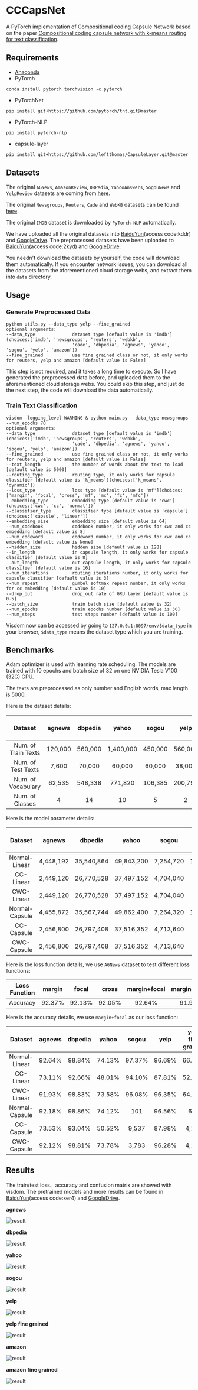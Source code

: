 # CCCapsNet
A PyTorch implementation of Compositional coding Capsule Network based on the paper [Compositional coding capsule network with k-means routing for text classification](https://arxiv.org/abs/1810.09177).

## Requirements
* [Anaconda](https://www.anaconda.com/download/)
* PyTorch
```
conda install pytorch torchvision -c pytorch
```
* PyTorchNet
```
pip install git+https://github.com/pytorch/tnt.git@master
```
* PyTorch-NLP
```
pip install pytorch-nlp
```
* capsule-layer
```
pip install git+https://github.com/leftthomas/CapsuleLayer.git@master
```

## Datasets
The original `AGNews`, `AmazonReview`, `DBPedia`, `YahooAnswers`, `SogouNews` and `YelpReview` datasets are coming from [here](http://goo.gl/JyCnZq).

The original `Newsgroups`, `Reuters`, `Cade` and `WebKB` datasets can be found [here](http://ana.cachopo.org/datasets-for-single-label-text-categorization).

The original `IMDB` dataset is downloaded by `PyTorch-NLP` automatically.

We have uploaded all the original datasets into [BaiduYun](https://pan.baidu.com/s/16wBuNJiD0acgTHDeld9eDA)(access code:kddr) and 
[GoogleDrive](https://drive.google.com/open?id=10n_eZ2ZyRjhRWFjxky7_PhcGHecDjKJ2). 
The preprocessed datasets have been uploaded to [BaiduYun](https://pan.baidu.com/s/1hsIJAw54YZbVAqFiehEH6w)(access code:2kyd) and 
[GoogleDrive](https://drive.google.com/open?id=1KDE5NJKfgOwc6RNEf9_F0ZhLQZ3Udjx5).

You needn't download the datasets by yourself, the code will download them automatically.
If you encounter network issues, you can download all the datasets from the aforementioned cloud storage webs, 
and extract them into `data` directory.

## Usage

### Generate Preprocessed Data
```
python utils.py --data_type yelp --fine_grained
optional arguments:
--data_type              dataset type [default value is 'imdb'](choices:['imdb', 'newsgroups', 'reuters', 'webkb', 
                         'cade', 'dbpedia', 'agnews', 'yahoo', 'sogou', 'yelp', 'amazon'])
--fine_grained           use fine grained class or not, it only works for reuters, yelp and amazon [default value is False]
```
This step is not required, and it takes a long time to execute. So I have generated the preprocessed data before, and 
uploaded them to the aforementioned cloud storage webs. You could skip this step, and just do the next step, the code will 
download the data automatically.

### Train Text Classification
```
visdom -logging_level WARNING & python main.py --data_type newsgroups --num_epochs 70
optional arguments:
--data_type              dataset type [default value is 'imdb'](choices:['imdb', 'newsgroups', 'reuters', 'webkb', 
                         'cade', 'dbpedia', 'agnews', 'yahoo', 'sogou', 'yelp', 'amazon'])
--fine_grained           use fine grained class or not, it only works for reuters, yelp and amazon [default value is False]
--text_length            the number of words about the text to load [default value is 5000]
--routing_type           routing type, it only works for capsule classifier [default value is 'k_means'](choices:['k_means', 'dynamic'])
--loss_type              loss type [default value is 'mf'](choices:['margin', 'focal', 'cross', 'mf', 'mc', 'fc', 'mfc'])
--embedding_type         embedding type [default value is 'cwc'](choices:['cwc', 'cc', 'normal'])
--classifier_type        classifier type [default value is 'capsule'](choices:['capsule', 'linear'])
--embedding_size         embedding size [default value is 64]
--num_codebook           codebook number, it only works for cwc and cc embedding [default value is 8]
--num_codeword           codeword number, it only works for cwc and cc embedding [default value is None]
--hidden_size            hidden size [default value is 128]
--in_length              in capsule length, it only works for capsule classifier [default value is 8]
--out_length             out capsule length, it only works for capsule classifier [default value is 16]
--num_iterations         routing iterations number, it only works for capsule classifier [default value is 3]
--num_repeat             gumbel softmax repeat number, it only works for cc embedding [default value is 10]
--drop_out               drop_out rate of GRU layer [default value is 0.5]
--batch_size             train batch size [default value is 32]
--num_epochs             train epochs number [default value is 30]
--num_steps              test steps number [default value is 100]
```
Visdom now can be accessed by going to `127.0.0.1:8097/env/$data_type` in your browser, `$data_type` means the dataset 
type which you are training.

## Benchmarks
Adam optimizer is used with learning rate scheduling. The models are trained with 10 epochs and batch size of 32 on one 
NVIDIA Tesla V100 (32G) GPU.

The texts are preprocessed as only number and English words, max length is 5000.

Here is the dataset details:

<table>
  <thead>
    <tr>
      <th>Dataset</th>
      <th>agnews</th>
      <th>dbpedia</th>
      <th>yahoo</th>
      <th>sogou</th>
      <th>yelp</th>
      <th>yelp fine grained</th>
      <th>amazon</th>
      <th>amazon fine grained</th>
    </tr>
  </thead>
  <tbody>
    <tr>
      <td align="center">Num. of Train Texts</td>
      <td align="center">120,000</td>
      <td align="center">560,000</td>
      <td align="center">1,400,000</td>
      <td align="center">450,000</td>
      <td align="center">560,000</td>
      <td align="center">650,000</td>
      <td align="center">3,600,000</td>
      <td align="center">3,000,000</td>
    </tr>
    <tr>
      <td align="center">Num. of Test Texts</td>
      <td align="center">7,600</td>
      <td align="center">70,000</td>
      <td align="center">60,000</td>
      <td align="center">60,000</td>
      <td align="center">38,000</td>
      <td align="center">50,000</td>
      <td align="center">400,000</td>
      <td align="center">650,000</td>
    </tr>
    <tr>
      <td align="center">Num. of Vocabulary</td>
      <td align="center">62,535</td>
      <td align="center">548,338</td>
      <td align="center">771,820</td>
      <td align="center">106,385</td>
      <td align="center">200,790</td>
      <td align="center">216,985</td>
      <td align="center">931,271</td>
      <td align="center">835,818</td>
    </tr>
    <tr>
      <td align="center">Num. of Classes</td>
      <td align="center">4</td>
      <td align="center">14</td>
      <td align="center">10</td>
      <td align="center">5</td>
      <td align="center">2</td>
      <td align="center">5</td>
      <td align="center">2</td>
      <td align="center">5</td>
    </tr>
  </tbody>
</table>

Here is the model parameter details:

<table>
  <thead>
    <tr>
      <th>Dataset</th>
      <th>agnews</th>
      <th>dbpedia</th>
      <th>yahoo</th>
      <th>sogou</th>
      <th>yelp</th>
      <th>yelp fine grained</th>
      <th>amazon</th>
      <th>amazon fine grained</th>
    </tr>
  </thead>
  <tbody>
    <tr>
      <td align="center">Normal-Linear</td>
      <td align="center">4,448,192</td>
      <td align="center">35,540,864</td>
      <td align="center">49,843,200</td>
      <td align="center">7,254,720</td>
      <td align="center">13,296,256</td>
      <td align="center">14,333,120</td>
      <td align="center">60,047,040</td>
      <td align="center">53,938,432</td>
    </tr>
    <tr>
      <td align="center">CC-Linear</td>
      <td align="center">2,449,120</td>
      <td align="center">26,770,528</td>
      <td align="center">37,497,152</td>
      <td align="center">4,704,040</td>
      <td align="center">8,479,856</td>
      <td align="center">9,128,040</td>
      <td align="center">45,149,776</td>
      <td align="center">40,568,416</td>
    </tr>
    <tr>
      <td align="center">CWC-Linear</td>
      <td align="center">2,449,120</td>
      <td align="center">26,770,528</td>
      <td align="center">37,497,152</td>
      <td align="center">4,704,040</td>
      <td align="center">8,479,856</td>
      <td align="center">9,128,040</td>
      <td align="center">45,149,776</td>
      <td align="center">40,568,416</td>
    </tr>
    <tr>
      <td align="center">Normal-Capsule</td>
      <td align="center">4,455,872</td>
      <td align="center">35,567,744</td>
      <td align="center">49,862,400</td>
      <td align="center">7,264,320</td>
      <td align="center">13,300,096</td>
      <td align="center">14,342,720</td>
      <td align="center">60,050,880</td>
      <td align="center">53,948,032</td>
    </tr>
    <tr>
      <td align="center">CC-Capsule</td>
      <td align="center">2,456,800</td>
      <td align="center">26,797,408</td>
      <td align="center">37,516,352</td>
      <td align="center">4,713,640</td>
      <td align="center">8,483,696</td>
      <td align="center">4,110</td>
      <td align="center">9,537</td>
      <td align="center">3,570</td>
    </tr>
    <tr>
      <td align="center">CWC-Capsule</td>
      <td align="center">2,456,800</td>
      <td align="center">26,797,408</td>
      <td align="center">37,516,352</td>
      <td align="center">4,713,640</td>
      <td align="center">8,483,696</td>
      <td align="center">4,110</td>
      <td align="center">3,783</td>
      <td align="center">1,530</td>
    </tr>
  </tbody>
</table>

Here is the loss function details, we use `AGNews` dataset to test different loss functions:

<table>
  <thead>
    <tr>
      <th>Loss Function</th>
      <th>margin</th>
      <th>focal</th>
      <th>cross</th>
      <th>margin+focal</th>
      <th>margin+cross</th>
      <th>focal+cross</th>
      <th>margin+focal+cross</th>
    </tr>
  </thead>
  <tbody>
    <tr>
      <td align="center">Accuracy</td>
      <td align="center">92.37%</td>
      <td align="center">92.13%</td>
      <td align="center">92.05%</td>
      <td align="center">92.64%</td>
      <td align="center">91.95%</td>
      <td align="center">92.09%</td>
      <td align="center">92.38%</td>
    </tr>
  </tbody>
</table>

Here is the accuracy details, we use `margin+focal` as our loss function:

<table>
  <thead>
    <tr>
      <th>Dataset</th>
      <th>agnews</th>
      <th>dbpedia</th>
      <th>yahoo</th>
      <th>sogou</th>
      <th>yelp</th>
      <th>yelp fine grained</th>
      <th>amazon</th>
      <th>amazon fine grained</th>
    </tr>
  </thead>
  <tbody>
    <tr>
      <td align="center">Normal-Linear</td>
      <td align="center">92.64%</td>
      <td align="center">98.84%</td>
      <td align="center">74.13%</td>
      <td align="center">97.37%</td>
      <td align="center">96.69%</td>
      <td align="center">66.23%</td>
      <td align="center">95.09%</td>
      <td align="center">60.78%</td>
    </tr>
    <tr>
      <td align="center">CC-Linear</td>
      <td align="center">73.11%</td>
      <td align="center">92.66%</td>
      <td align="center">48.01%</td>
      <td align="center">94.10%</td>
      <td align="center">87.81%</td>
      <td align="center">52.65%</td>
      <td align="center">82.25%</td>
      <td align="center">45.08%</td>
    </tr>
    <tr>
      <td align="center">CWC-Linear</td>
      <td align="center">91.93%</td>
      <td align="center">98.83%</td>
      <td align="center">73.58%</td>
      <td align="center">96.08%</td>
      <td align="center">96.35%</td>
      <td align="center">64.29%</td>
      <td align="center">93.65%</td>
      <td align="center">57.21%</td>
    </tr>
    <tr>
      <td align="center">Normal-Capsule</td>
      <td align="center">92.18%</td>
      <td align="center">98.86%</td>
      <td align="center">74.12%</td>
      <td align="center">101</td>
      <td align="center">96.56%</td>
      <td align="center">600</td>
      <td align="center">101</td>
      <td align="center">51</td>
    </tr>
    <tr>
      <td align="center">CC-Capsule</td>
      <td align="center">73.53%</td>
      <td align="center">93.04%</td>
      <td align="center">50.52%</td>
      <td align="center">9,537</td>
      <td align="center">87.98%</td>
      <td align="center">4,110</td>
      <td align="center">9,537</td>
      <td align="center">3,570</td>
    </tr>
    <tr>
      <td align="center">CWC-Capsule</td>
      <td align="center">92.12%</td>
      <td align="center">98.81%</td>
      <td align="center">73.78%</td>
      <td align="center">3,783</td>
      <td align="center">96.28%</td>
      <td align="center">4,110</td>
      <td align="center">3,783</td>
      <td align="center">1,530</td>
    </tr>
  </tbody>
</table>

## Results
The train/test loss、accuracy and confusion matrix are showed with visdom. The pretrained models and more results can be 
found in [BaiduYun](https://pan.baidu.com/s/1mpIXTfuECiSFVxJcLR1j3A)(access code:xer4) and 
[GoogleDrive](https://drive.google.com/drive/folders/1AsP9irE1tQisK2H_nLHJERqxMro_mRUb?usp=sharing).

**agnews**

![result](results/agnews.png)

**dbpedia**

![result](results/dbpedia.png)

**yahoo**

![result](results/yahoo.png)

**sogou**

![result](results/sogou.png)

**yelp**

![result](results/yelp.png)

**yelp fine grained**

![result](results/yelp_fine_grained.png)

**amazon**

![result](results/amazon.png)

**amazon fine grained**

![result](results/amazon_fine_grained.png)
